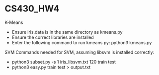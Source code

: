 # CS430_HW4

K-Means
- Ensure iris.data is in the same directory as kmeans.py
- Ensure the correct libraries are installed
- Enter the following command to run kmeans.py: python3 kmeans.py

SVM
Commands needed for SVM, assuming libsvm is installed correctly:
- python3 subset.py -s 1 iris_libsvm.txt 120 train test
- python3 easy.py train test > output.txt
